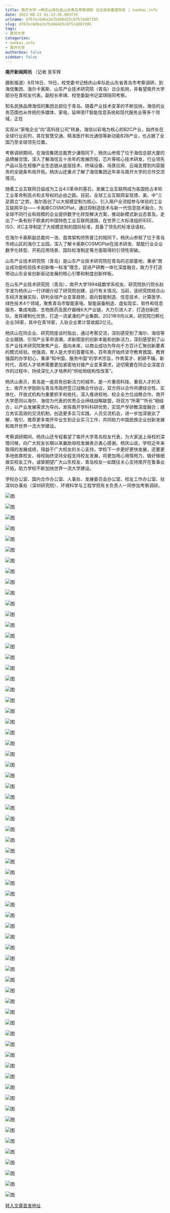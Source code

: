 ```yaml
---
title: 南开大学->杨庆山率队赴山东青岛考察调研 访企拓岗看望校友 | nankai.info
date: 2022-08-23 01:23:35.803735
urlname: d767ec6dbe2e7bd46425c8751dd87395
slug: d767ec6dbe2e7bd46425c8751dd87395
tags: 
- 南开大学
categories:
- nankai.info
- 南开大学
authorbox: false
sidebar: false
---
```

**南开新闻网讯** （记者 吴军辉

摄影报道）8月18日、19日，校党委书记杨庆山率队赴山东省青岛市考察调研，到海信集团、海尔卡奥斯、山东产业技术研究院（青岛）访企拓岗，并看望南开大学部分在青校友代表。副校长李靖、校党委副书记梁琪陪同考察。

知名民族品牌海信的集团总部位于青岛。随着产业技术变革的不断加快，海信的业务范围也从传统的多媒体、家电，延伸至IT智能信息系统和现代服务业等多个领域，正在
<!--more-->
实现从“家电企业”向“高科技公司”转身。海信以彩电为核心的B2C产业，始终处在全球行业前列，其在智慧交通、精准医疗和光通信等新动能B2B产业，也占据了全国乃至全球领先位置。

考察调研期间，在海信集团总裁贾少谦陪同下，杨庆山参观了位于海信总部大厦的品牌展览馆，深入了解海信五十余年的发展历程，芯片等核心技术研发，行业领先产品以及在视像产业生态链从底层技术、终端设备、场景应用、云端支撑到内容服务的全链条布局开拓。杨庆山还重点了解了海信集团近年来与南开大学的合作交流情况。

随着工业互联网日益成为工业4.0革命的基石，发展工业互联网成为各国抢占本轮工业革命制高点和主导权的必由之路。目前，全球工业互联网呈现德、美、中“三足鼎立”之势。海尔首创了以大规模定制为核心、引入用户全流程参与体验的工业互联网平台——卡奥斯COSMOPlat，通过将制造技术与新一代信息技术融合，为全球不同行业和规模的企业提供数字化转型解决方案，推动新模式新业态普及，走出了一条有别于欧美的中国特色工业互联网道路，在世界三大标准组织IEEE、ISO、IEC主导制定了大规模定制的国际标准，具备了领先的标准话语权。

在海尔卡奥斯副总裁何一浩、首席架构师熊普江的陪同下，杨庆山参观了位于青岛市崂山区的海尔工业园，深入了解卡奥斯COSMOPlat在技术研发、赋能行业企业数字化转型、开拓应用场景、国际标准制定等方面取得的引领性突破。

山东产业技术研究院（青岛）是山东产业技术研究院在青岛的总部基地，秉承“商业成功是检验技术创新唯一标准”理念，促进产研教一体化深度融合，致力于打造带动山东全省创新驱动发展的核心引擎和制度创新样板。

在山东产业技术研究院（青岛），南开大学1994级数学系校友、研究院执行院长赵宇波为杨庆山一行详细介绍了研究院创建、运行有关情况。当前，该研究院结合山东经济发展实际，研判全球产业变革趋势，面向智能制造、信息技术、计算医学、绿色技术4个领域，聚焦青岛市智能家电、智能装备制造、虚拟现实、软件和信息服务、集成电路、生物医药及医疗器械6大产业链，大力引进人才、打造创新团队、发挥建制化优势，打造一流紧凑的产业集群。2021年9月以来，研究院已孵化企业38家，其中在青18家，入驻企业累计营收超2亿元。

杨庆山在同企业、研究院座谈时指出，通过考察交流，深刻感受到了海尔、海信等企业跟随、引领产业革命浪潮，求新图变的创新本能和创新活力，深刻感受到了山东产业技术研究院聚焦产业、面向未来，以商业成功为导向千方百计汇聚创新要素的模式经验。他强调，育人是大学的首要任务，百年南开始终坚守教育救国、教育强国的办学初心，秉承“知中国，服务中国”的学术宗旨，作育英才、躬耕不辍。新时代，高校人才培养需要更加紧密地对接产业变革需求，迫切需要在同企业深度合作的过程中，持续深化人才培养的“供给侧结构性改革”。

杨庆山表示，青岛是一座具有创新活力的城市，是一片重视科技、重视人才的沃土，南开大学刚刚与青岛市政府签订战略合作协议，双方将以合作共建综合性、实体化、开放式机构为重要抓手和依托，深入推进校地、校企全方位战略合作。南开大学愿同以海尔、海信为代表的优秀企业缔结战略联盟，将双方“所需”“所长”相结合，以产业发展需求为导向，发挥南开学科科研优势，实现产学研教深度融合；建立务实高效的交流机制，创造更多实习实践、人员交流机会，进一步加深彼此了解，吸引、推荐更多南开毕业生到企业实习工作，共同助力中国民族企业创新发展和南开世界一流大学建设。

考察调研期间，杨庆山还专程看望了南开大学青岛校友代表，为大家送上母校的深情问候，向广大校友长期以来襄助母校发展表示衷心感谢。杨庆山说，学校近年来取得的发展成绩，得益于广大校友的关心支持，学校下一步更好更快发展，还要更多地依靠校友，母校始终坚持全程支持校友发展，将更加用心用情用力、做好做细做实校友工作，诚挚期望广大山东校友、青岛校友一如既往关心支持南开在鲁事业开拓，助力学校不断加快世界一流大学建设。

学校办公室、国内合作办公室、人事处、发展委员会办公室、校友工作办公室、驻深圳办事处（深圳研究院）、环境科学与工程学院有关负责人一同参加考察调研。

![图](http://news.nankai.edu.cn/ywsd/system/2022/08/20/g)

![图](http://news.nankai.edu.cn/ywsd/system/2022/08/20/p)

![图](http://news.nankai.edu.cn/ywsd/system/2022/08/20/j)

![图](http://news.nankai.edu.cn/ywsd/system/2022/08/20/)

![图](http://news.nankai.edu.cn/ywsd/system/2022/08/20/e)

![图](http://news.nankai.edu.cn/ywsd/system/2022/08/20/7)

![图](http://news.nankai.edu.cn/ywsd/system/2022/08/20/8)

![图](http://news.nankai.edu.cn/ywsd/system/2022/08/20/b)

![图](http://news.nankai.edu.cn/ywsd/system/2022/08/20/2)

![图](http://news.nankai.edu.cn/ywsd/system/2022/08/20/e)

![图](http://news.nankai.edu.cn/ywsd/system/2022/08/20/6)

![图](http://news.nankai.edu.cn/ywsd/system/2022/08/20/e)

![图](http://news.nankai.edu.cn/ywsd/system/2022/08/20/_)

![图](http://news.nankai.edu.cn/ywsd/system/2022/08/20/6)

![图](http://news.nankai.edu.cn/ywsd/system/2022/08/20/7)

![图](http://news.nankai.edu.cn/ywsd/system/2022/08/20/3)

![图](http://news.nankai.edu.cn/ywsd/system/2022/08/20/7)

![图](http://news.nankai.edu.cn/ywsd/system/2022/08/20/4)

![图](http://news.nankai.edu.cn/ywsd/system/2022/08/20/0)

![图](http://news.nankai.edu.cn/ywsd/system/2022/08/20/0)

![图](http://news.nankai.edu.cn/ywsd/system/2022/08/20/0)

![图](http://news.nankai.edu.cn/ywsd/system/2022/08/20/3)

![图](http://news.nankai.edu.cn/ywsd/system/2022/08/20/0)

![图](http://news.nankai.edu.cn/ywsd/system/2022/08/20/0)

![图](http://news.nankai.edu.cn/)

![图](http://news.nankai.edu.cn/ywsd/system/2022/08/20/3)

![图](http://news.nankai.edu.cn/ywsd/system/2022/08/20/7)

![图](http://news.nankai.edu.cn/ywsd/system/2022/08/20/4)

![图](http://news.nankai.edu.cn/)

![图](http://news.nankai.edu.cn/ywsd/system/2022/08/20/0)

![图](http://news.nankai.edu.cn/ywsd/system/2022/08/20/0)

![图](http://news.nankai.edu.cn/ywsd/system/2022/08/20/0)

![图](http://news.nankai.edu.cn/)

![图](http://news.nankai.edu.cn/ywsd/system/2022/08/20/3)

![图](http://news.nankai.edu.cn/ywsd/system/2022/08/20/0)

![图](http://news.nankai.edu.cn/ywsd/system/2022/08/20/0)

![图](http://news.nankai.edu.cn/)

![图](http://news.nankai.edu.cn/ywsd/system/2022/08/20/c)

![图](http://news.nankai.edu.cn/ywsd/system/2022/08/20/i)

![图](http://news.nankai.edu.cn/ywsd/system/2022/08/20/p)

![图](http://news.nankai.edu.cn/)

![图](http://news.nankai.edu.cn/ywsd/system/2022/08/20/n)

![图](http://news.nankai.edu.cn/ywsd/system/2022/08/20/c)

![图](http://news.nankai.edu.cn/ywsd/system/2022/08/20/)

![图](http://news.nankai.edu.cn/ywsd/system/2022/08/20/u)

![图](http://news.nankai.edu.cn/ywsd/system/2022/08/20/d)

![图](http://news.nankai.edu.cn/ywsd/system/2022/08/20/e)

![图](http://news.nankai.edu.cn/ywsd/system/2022/08/20/)

![图](http://news.nankai.edu.cn/ywsd/system/2022/08/20/i)

![图](http://news.nankai.edu.cn/ywsd/system/2022/08/20/a)

![图](http://news.nankai.edu.cn/ywsd/system/2022/08/20/k)

![图](http://news.nankai.edu.cn/ywsd/system/2022/08/20/n)

![图](http://news.nankai.edu.cn/ywsd/system/2022/08/20/a)

![图](http://news.nankai.edu.cn/ywsd/system/2022/08/20/n)

![图](http://news.nankai.edu.cn/ywsd/system/2022/08/20/)

![图](http://news.nankai.edu.cn/ywsd/system/2022/08/20/s)

![图](http://news.nankai.edu.cn/ywsd/system/2022/08/20/w)

![图](http://news.nankai.edu.cn/ywsd/system/2022/08/20/e)

![图](http://news.nankai.edu.cn/ywsd/system/2022/08/20/n)

![图](http://news.nankai.edu.cn/)

![图](http://news.nankai.edu.cn/)

![图](http://news.nankai.edu.cn/ywsd/system/2022/08/20/:)

![图](http://news.nankai.edu.cn/ywsd/system/2022/08/20/p)

![图](http://news.nankai.edu.cn/ywsd/system/2022/08/20/t)

![图](http://news.nankai.edu.cn/ywsd/system/2022/08/20/t)

![图](http://news.nankai.edu.cn/ywsd/system/2022/08/20/h)

[转入文章首发地址](http://news.nankai.edu.cn/ywsd/system/2022/08/20/030052474.shtml)